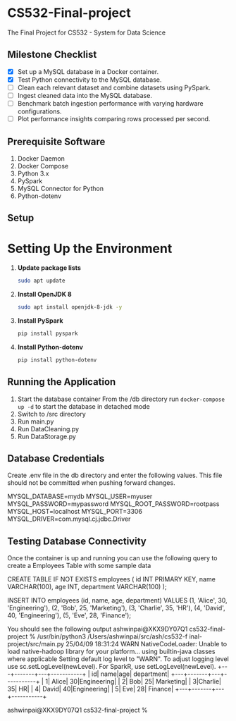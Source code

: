 # CS532-Final-project
The Final Project for CS532 - System for Data Science

## Milestone Checklist
- [x] Set up a MySQL database in a Docker container.
- [x] Test Python connectivity to the MySQL database.
- [ ] Clean each relevant dataset and combine datasets using PySpark.
- [ ] Ingest cleaned data into the MySQL database.
- [ ] Benchmark batch ingestion performance with varying hardware configurations.
- [ ] Plot performance insights comparing rows processed per second.

## Prerequisite Software
1. Docker Daemon
2. Docker Compose
3. Python 3.x
4. PySpark
5. MySQL Connector for Python
6. Python-dotenv

## Setup

# Setting Up the Environment

1. **Update package lists**
    ```sh
    sudo apt update
    ```

2. **Install OpenJDK 8**
    ```sh
    sudo apt install openjdk-8-jdk -y
    ```

3. **Install PySpark**
    ```sh
    pip install pyspark

4. **Install Python-dotenv**
    ```sh
    pip install python-dotenv


## Running the Application
1. Start the database container
From the /db directory run `docker-compose up -d` to start the database in detached mode
2. Switch to /src directory
3. Run main.py
4. Run DataCleaning.py
5. Run DataStorage.py


## Database Credentials
Create .env file in the db directory and enter the following values. This file should not be committed when pushing forward changes.

MYSQL_DATABASE=mydb
MYSQL_USER=myuser
MYSQL_PASSWORD=mypassword
MYSQL_ROOT_PASSWORD=rootpass
MYSQL_HOST=localhost
MYSQL_PORT=3306
MYSQL_DRIVER=com.mysql.cj.jdbc.Driver

## Testing Database Connectivity
Once the container is up and running you can use the following query to create a Employees Table with some sample data

CREATE TABLE IF NOT EXISTS employees (
    id INT PRIMARY KEY,
    name VARCHAR(100),
    age INT,
    department VARCHAR(100)
);

INSERT INTO employees (id, name, age, department)
VALUES
(1, 'Alice', 30, 'Engineering'),
(2, 'Bob', 25, 'Marketing'),
(3, 'Charlie', 35, 'HR'),
(4, 'David', 40, 'Engineering'),
(5, 'Eve', 28, 'Finance');

You should see the following output
ashwinpai@XKX9DY07Q1 cs532-final-project % /usr/bin/python3 /Users/ashwinpai/src/ash/cs532-f
inal-project/src/main.py
25/04/09 18:31:24 WARN NativeCodeLoader: Unable to load native-hadoop library for your platform... using builtin-java classes where applicable
Setting default log level to "WARN".
To adjust logging level use sc.setLogLevel(newLevel). For SparkR, use setLogLevel(newLevel).
+---+-------+---+-----------+
| id|   name|age| department|
+---+-------+---+-----------+
|  1|  Alice| 30|Engineering|
|  2|    Bob| 25|  Marketing|
|  3|Charlie| 35|         HR|
|  4|  David| 40|Engineering|
|  5|    Eve| 28|    Finance|
+---+-------+---+-----------+

ashwinpai@XKX9DY07Q1 cs532-final-project % 